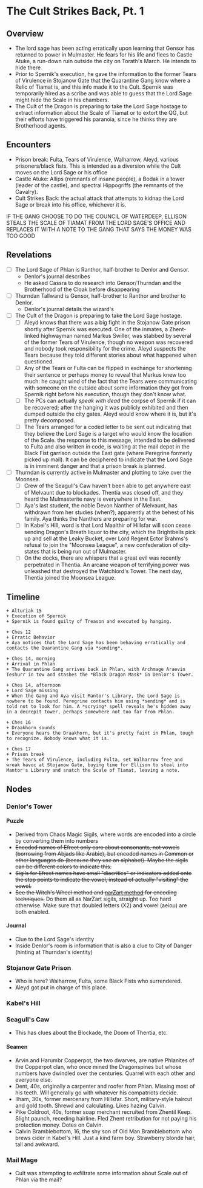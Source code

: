 # The Cult Strikes Back, Pt. 1
## Overview
- The lord sage has been acting erratically upon learning that Gensor has returned to power in Mulmaster. He fears for his life and flees to Castle Atuke, a run-down ruin outside the city on Torath's March. He intends to hide there 
- Prior to Spernik's execution, he gave the information to the former Tears of Virulence in Stojanow Gate that the Quarantine Gang know where a Relic of Tiamat is, and this info made it to the Cult. Spernik was temporarily hired as a scribe and was able to guess that the Lord Sage might hide the Scale in his chambers.
- The Cult of the Dragon is preparing to take the Lord Sage hostage to extract information about the Scale of Tiamat or to extort the QG, but their efforts have triggered his paranoia, since he thinks they are Brotherhood agents.
## Encounters
- Prison break: Fulta, Tears of Virulence, Walharrow, Aleyd, various prisoners/black fists. This is intended as a diversion while the Cult moves on the Lord Sage or his office
- Castle Atuke: Allips (remnants of insane people), a Bodak in a tower (leader of the castle), and spectral Hippogriffs (the remnants of the Cavalry).
- Cult Strikes Back: the actual attack that attempts to kidnap the Lord Sage or break into his office, whichever it is. 

IF THE GANG CHOOSE TO DO THE COUNCIL OF WATERDEEP, ELLISON STEALS THE SCALE OF TIAMAT FROM THE LORD SAGE'S OFFICE AND REPLACES IT WITH A NOTE TO THE GANG THAT SAYS THE MONEY WAS TOO GOOD

## Revelations
- [ ] The Lord Sage of Phlan is Ranthor, half-brother to Denlor and Gensor.
	- Denlor's journal describes 
	- He asked Cassra to do research into Gensor/Thurndan and the Brotherhood of the Cloak before disappearing
- [ ] Thurndan Tallwand is Gensor, half-brother to Ranthor and brother to Denlor.
	- Denlor's journal details the wizard's 
- [ ] The Cult of the Dragon is preparing to take the Lord Sage hostage.
	- [ ] Aleyd knows that there was a big fight in the Stojanow Gate prison shortly after Spernik was executed. One of the inmates, a Zhent-linked highwayman named Markus Swiller, was stabbed by several of the former Tears of Virulence, though no weapon was recovered and nobody took responsibility for the crime. Aleyd suspects the Tears because they told different stories about what happened when questioned.
	- [ ] Any of the Tears or Fulta can be flipped in exchange for shortening their sentence or perhaps money to reveal that Markus knew too much: he caught wind of the fact that the Tears were communicating with someone on the outside about some information they got from Spernik right before his execution, though they don't know what.
	- [ ] The PCs can actually *speak with dead* the corpse of Spernik if it can be recovered; after the hanging it was publicly exhibited and then dumped outside the city gates. Aleyd would know where it is, but it's pretty decomposed.
	- [ ] The Tears arranged for a coded letter to be sent out indicating that they believe the Lord Sage is a target who would know the location of the Scale. the response to this message, intended to be delivered to Fulta and also written in code, is waiting at the mail depot in the Black Fist garrison outside the East gate (where Peregrine formerly picked up mail). It can be deciphered to indicate that the Lord Sage is in imminent danger and that a prison break is planned.
- [ ] Thurndan is currently active in Mulmaster and plotting to take over the Moonsea.
	- [ ] Crew of the Seagull's Caw haven't been able to get anywhere east of Melvaunt due to blockades. Thentia was closed off, and they heard the Mulmasterite navy is everywhere in the East.
	- [ ] Aya's last student, the noble Devon Nanther of Melvaunt, has withdrawn from her studies (when?), apparently at the behest of his family. Aya thinks the Nanthers are preparing for war.
	- [ ] In Kabel's Hill, word is that Lord Maalthir of Hillsfar will soon cease sending Dragon's Breath liquor to the city, which the Brightbells pick up and sell at the Leaky Bucket, over Lord Regent Ector Brahms's refusal to join the "Moonsea League", a new confederation of city-states that is being run out of Mulmaster.
	- [ ] On the docks, there are whispers that a great evil was recently perpetrated in Thentia. An arcane weapon of terrifying power was unleashed that destroyed the Watchlord's Tower. The next day, Thentia joined the Moonsea League.
## Timeline
```timeline
+ Alturiak 15
+ Execution of Spernik
+ Spernik is found guilty of Treason and executed by hanging.

+ Ches 12
+ Erratic Behavior
+ Aya notices that the Lord Sage has been behaving erratically and contacts the Quarantine Gang via *sending*.

+ Ches 14, morning
+ Arrival in Phlan
+ The Quarantine Gang arrives back in Phlan, with Archmage Araevin Teshurr in tow and stashes the *Black Dragon Mask* in Denlor's Tower.

+ Ches 14, afternoon
+ Lord Sage missing
+ When the Gang and Aya visit Mantor's Library, the Lord Sage is nowhere to be found. Peregrine contacts him using *sending* and is told not to look for him. A *scrying* spell reveals he's hidden away in a decrepit tower, perhaps somewhere not too far from Phlan.

+ Ches 16
+ Draakhorn sounds
+ Everyone hears the Draakhorn, but it's pretty faint in Phlan, tough to recognize. Nobody knows what it is.

+ Ches 17
+ Prison break
+ The Tears of Virulence, including Fulta, set Walharrow free and wreak havoc at Stojanow Gate, buying time for Ellison to steal into Mantor's Library and snatch the Scale of Tiamat, leaving a note.
```
## Nodes
### Denlor's Tower
#### Puzzle
- Derived from Chaos Magic Sigils, where words are encoded into a circle by converting them into numbers
- <s>Encoded names of Efreet only care about consonants, not vowels (borrowing from Abjads like Arabic), but encoded names in Common or other languages do (because they use an alphabet). Maybe the sigils can be different colors to indicate this.
- Sigils for Efreet names have small "diacritics" or indicators added onto the stop points to indicate the vowel, instead of actually "visiting" the vowel.
- See the Witch's Wheel method and [narZart method](https://www.chaostarot.com/app/kameas/narZart_original.jpg) for encoding techniques.</s>
Do them all as NarZart sigils, straight up. Too hard otherwise. Make sure that doubled letters (X2) and vowel (aeiou) are both enabled.
#### Journal
- Clue to the Lord Sage's identity
- Inside Denlor's room is information that is also a clue to City of Danger (hinting at Thurndan's identity)
### Stojanow Gate Prison
- Who is here? Walharrow, Fulta, some Black Fists who surrendered.
- Aleyd got put in charge of this place.
### Kabel's Hill

### Seagull's Caw
- This has clues about the Blockade, the Doom of Thentia, etc.
#### Seamen
- Arvin and Harumbr Copperpot, the two dwarves, are native Phlanites of the Copperpot clan, who once mined the Dragonspines but whose numbers have dwindled over the centuries. Quarrel with each other and everyone else.
- Dent, 40s, originally a carpenter and roofer from Phlan. Missing most of his teeth. Will generally go with whatever his compatriots decide.
- Ilham, 30s, former mercenary from Hillsfar. Short, military-style haircut and gold tooth. Shrewd and calculating. Likes hazing Calvin.
- Pike Coldroot, 40s, former soap merchant recruited from Zhentil Keep. Slight paunch, receding hairline. Fled Zhent retribution for not paying his protection money. Dotes on Calvin.
- Calvin Bramblebottom, 16, the shy son of Old Man Bramblebottom who brews cider in Kabel's Hill. Just a kind farm boy. Strawberry blonde hair, tall and awkward.
### Mail Mage
- Cult was attempting to exfiltrate some information about Scale out of Phlan via the mail?